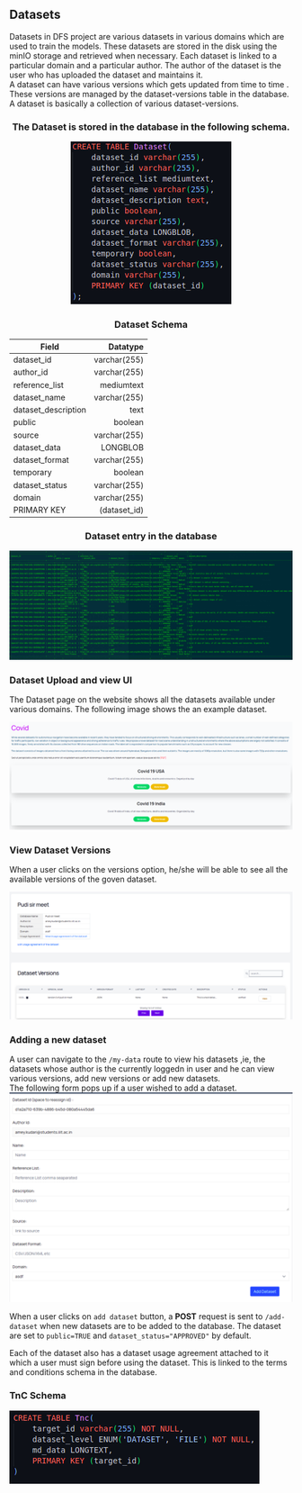 ## Datasets

Datasets in DFS project are various datasets in various domains which are used to train the models. These datasets are stored in the disk using the minIO storage and retrieved when necessary. Each dataset is linked to a particular domain and a particular author. The author of the dataset is the user who has uploaded the dataset and maintains it. \
A dataset can have various versions which gets updated from time to time . These versions are managed by the dataset-versions table in the database. A dataset is basically a collection of various dataset-versions.



<center>

### The Dataset is stored in the database in the following schema.

![](../Imgs/Dataset/dataset_schema.png)


### Dataset Schema 

|Field              |             Datatype                               |
|-------------------|-----------------------------------:|
|dataset_id               |varchar(255)       |
|author_id            |varchar(255)    
|reference_list        |mediumtext|
|dataset_name               |varchar(255)     |
|dataset_description               |text       |
|public            |boolean    
|source        |varchar(255)|
|dataset_data               |LONGBLOB     |
|dataset_format               |varchar(255)       |
|temporary            |boolean    
|dataset_status       |varchar(255)|
|domain              |varchar(255)     |
|PRIMARY KEY              |(dataset_id)     |

### Dataset entry in the database

![](../Imgs/Dataset/dataset_db_entry.png)


</center>


### Dataset Upload and view UI

The Dataset page on the website shows all the datasets available under various domains. The following image shows the an example dataset.

![](../Imgs/Dataset/example_dataset_covid.png)

### View Dataset Versions

When a user clicks on the versions option, he/she will be able to see all the available versions of the goven dataset.

![](../Imgs/Dataset/Inside_dataset.png)

### Adding a new dataset
A user can navigate to the `/my-data` route to view his datasets ,ie, the datasets whose author is the currently loggedn in user and he can view various versions, add new versions or add new datasets.\
The following form pops up if a user wished to add a dataset.
![](../Imgs/Dataset/Add_dataset.png)

When a user clicks on `add dataset` button, a **POST** request is sent to `/add-dataset` when new datasets are to be added to the database. The dataset are set to `public=TRUE` and `dataset_status="APPROVED"` by default.

Each of the dataset also has a dataset usage agreement attached to it which a user must sign before using the dataset. This is linked to the terms and conditions schema in the database.

### TnC Schema

![](../Imgs/Dataset/tnc.png)

